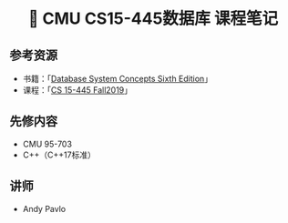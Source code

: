 <h1 align="center">📔 CMU CS15-445数据库 课程笔记</h1>

## 参考资源

- 书籍：「[Database System Concepts Sixth Edition](https://www.db-book.com/db6/)」
- 课程：「[CS 15-445 Fall2019](https://15445.courses.cs.cmu.edu/fall2019/schedule.html)」
## 先修内容
- CMU 95-703
- C++（C++17标准）

## 讲师
- Andy Pavlo